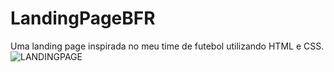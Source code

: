 # LandingPageBFR
Uma landing page inspirada no meu time de futebol utilizando HTML e CSS.
![LANDINGPAGE](https://user-images.githubusercontent.com/103765355/178616395-e875d85f-4d43-4502-b53d-f63e281b23de.png)
